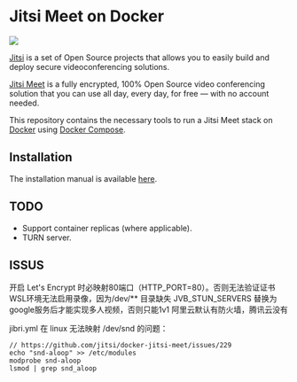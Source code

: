 # Jitsi Meet on Docker

![](resources/jitsi-docker.png)

[Jitsi](https://jitsi.org/) is a set of Open Source projects that allows you to easily build and deploy secure videoconferencing solutions.

[Jitsi Meet](https://jitsi.org/jitsi-meet/) is a fully encrypted, 100% Open Source video conferencing solution that you can use all day, every day, for free — with no account needed.

This repository contains the necessary tools to run a Jitsi Meet stack on [Docker](https://www.docker.com) using [Docker Compose](https://docs.docker.com/compose/).

## Installation

The installation manual is available [here](https://jitsi.github.io/handbook/docs/devops-guide/devops-guide-docker).

## TODO

* Support container replicas (where applicable).
* TURN server.

## ISSUS
开启 Let's Encrypt 时必映射80端口（HTTP_PORT=80）。否则无法验证证书
WSL环境无法启用录像，因为/dev/** 目录缺失
JVB_STUN_SERVERS 替换为google服务后才能实现多人视频，否则只能1v1
阿里云默认有防火墙，腾讯云没有

jibri.yml 在 linux 无法映射 /dev/snd 的问题：
```
// https://github.com/jitsi/docker-jitsi-meet/issues/229
echo "snd-aloop" >> /etc/modules
modprobe snd-aloop
lsmod | grep snd_aloop
```

